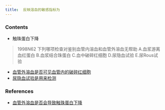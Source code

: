 ```yaml
---
title:  反映溶血的敏感指标为
--- 
```


### Contents
- 触珠蛋白下降

>1998N62 下列哪项检查对鉴别血管内溶血和血管外溶血无帮助 
A.血浆游离血红蛋白
B.血浆结合珠蛋白
C.血中破碎红细胞
D.尿隐血试验
E.尿Rous试验

- [血管外溶血是否可见血管内的破碎红细胞](/血管外溶血是否可见血管内的破碎红细胞)
- [尿隐血试验是用来检测](/尿隐血试验是用来检测)





### References
- [血管外溶血是否会导致触珠蛋白下降](/血管外溶血是否会导致触珠蛋白下降)
